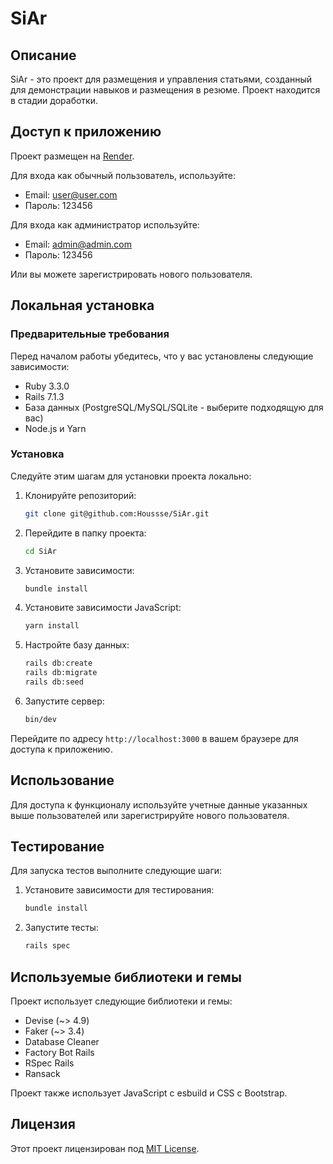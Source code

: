 # SiAr

## Описание

SiAr - это проект для размещения и управления статьями, созданный для демонстрации навыков и размещения в резюме. Проект находится в стадии доработки.

## Доступ к приложению

Проект размещен на [Render](https://siar.onrender.com).

Для входа как обычный пользователь, используйте:

- Email: user@user.com
- Пароль: 123456

Для входа как администратор используйте:

- Email: admin@admin.com
- Пароль: 123456

Или вы можете зарегистрировать нового пользователя.

## Локальная установка

### Предварительные требования

Перед началом работы убедитесь, что у вас установлены следующие зависимости:

- Ruby 3.3.0
- Rails 7.1.3
- База данных (PostgreSQL/MySQL/SQLite - выберите подходящую для вас)
- Node.js и Yarn

### Установка

Следуйте этим шагам для установки проекта локально:

1. Клонируйте репозиторий:
    ```sh
    git clone git@github.com:Houssse/SiAr.git
    ```
2. Перейдите в папку проекта:
    ```sh
    cd SiAr
    ```
3. Установите зависимости:
    ```sh
    bundle install
    ```
4. Установите зависимости JavaScript:
    ```sh
    yarn install
    ```
5. Настройте базу данных:
    ```sh
    rails db:create
    rails db:migrate
    rails db:seed
    ```
6. Запустите сервер:
    ```sh
    bin/dev
    ```

Перейдите по адресу `http://localhost:3000` в вашем браузере для доступа к приложению.

## Использование

Для доступа к функционалу используйте учетные данные указанных выше пользователей или зарегистрируйте нового пользователя.

## Тестирование

Для запуска тестов выполните следующие шаги:

1. Установите зависимости для тестирования:
    ```sh
    bundle install
    ```
2. Запустите тесты:
    ```sh
    rails spec
    ```

## Используемые библиотеки и гемы

Проект использует следующие библиотеки и гемы:

- Devise (~> 4.9)
- Faker (~> 3.4)
- Database Cleaner
- Factory Bot Rails
- RSpec Rails
- Ransack

Проект также использует JavaScript с esbuild и CSS с Bootstrap.

## Лицензия

Этот проект лицензирован под [MIT License](LICENSE).
